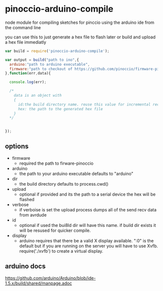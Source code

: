 pinoccio-arduino-compile
========================

node module for compiling sketches for pinccio using the arduino ide from the command line

you can use this to just generate a hex file to flash later or build and upload a hex file immediatly

```js
var build = require('pinoccio-arduino-compile');

var output = build("path to ino",{
  arduino:"path to arduino executable",
  firmware:"path to checkout of https://github.com/pinoccio/firmware-pinoccio",
},function(err,data){

  console.log(err);

  /*
    data is an object with
    {
      id:the build directory name. reuse this value for incremental recompile,
      hex: the path to the generated hex file
    }
  */
  

});


```


options
-------- 
  - firmware
    - required the path to firware-pinoccio
  - arduino
    - the path to your arduino executable defaults to "arduino"
  - dir
    - the build directory defaults to process.cwd()
  - upload
    - optional if provided and its the path to a serial device the hex will be flashed
  - verbose
    - if verboise is set the upload process dumps all of the send recv data from avrdude
  - id
    - optional if used the bui8ld dir will have this name. if build dir exists it will be resused for quicker compile.
  - display
    - arduino requires that there be a valid X display available. ":0" is the default but if you are running on the server you will have to use Xvfb. require('./xvfb') to create a virtual display.

arduino docs
------------
https://github.com/arduino/Arduino/blob/ide-1.5.x/build/shared/manpage.adoc
